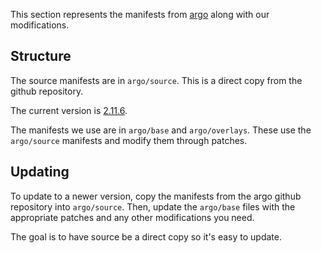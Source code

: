 This section represents the manifests from [argo](https://github.com/argoproj/argo) along with our modifications.


## Structure

The source manifests are in `argo/source`. This is a direct copy from the github repository.

The current version is [2.11.6](https://github.com/argoproj/argo/tree/v2.11.6/manifests).

The manifests we use are in `argo/base` and `argo/overlays`.
These use the `argo/source` manifests and modify them through patches.

## Updating

To update to a newer version, copy the manifests from the argo github repository into `argo/source`.
Then, update the `argo/base` files with the appropriate patches and any other modifications you need.

The goal is to have source be a direct copy so it's easy to update.